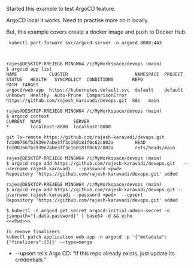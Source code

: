 Started this example to test ArgoCD feature. 

ArgoCD local it works. Need to practise more on it locally. 

But, this example covers create a docker image and push to Docker Hub. 

~~~~
 kubectl port-forward svc/argocd-server -n argocd 8080:443
 


~~~~

~~~~
rajes@DESKTOP-RREJEG8 MINGW64 /c/MyWorkspace/devops (main)
$ argocd app list
NAME            CLUSTER                         NAMESPACE  PROJECT  STATUS   HEALTH   SYNCPOLICY  CONDITIONS       REPO                                           PATH  TARGET
argocd/web-app  https://kubernetes.default.svc  default    default  Unknown  Healthy  Auto-Prune  ComparisonError  https://github.com/rajesh_karavadi/devops.git  k8s   main

rajes@DESKTOP-RREJEG8 MINGW64 /c/MyWorkspace/devops (main)
$ argocd context
CURRENT  NAME            SERVER
*        localhost:8080  localhost:8080

git ls-remote https://github.com/rajesh-karavadi/devops.git
fd100766fb3939e7abe3ff3c160181f0c62c802a        HEAD
fd100766fb3939e7abe3ff3c160181f0c62c802a        refs/heads/main

rajes@DESKTOP-RREJEG8 MINGW64 /c/MyWorkspace/devops (main)
$ argocd repo add https://github.com/rajesh-karavadi/devops.git   --username rajesh.karavadi   --password <pwd>
Repository 'https://github.com/rajesh-karavadi/devops.git' added

rajes@DESKTOP-RREJEG8 MINGW64 /c/MyWorkspace/devops (main)
$ argocd repo add https://github.com/rajesh-karavadi/devops.git --username rajesh-karavadi --password <pwd>  --upsert
Repository 'https://github.com/rajesh-karavadi/devops.git' added

$ kubectl -n argocd get secret argocd-initial-admin-secret -o jsonpath="{.data.password}" | base64 -d && echo
<<<Pwd>>>

To remove finalizers
kubectl patch application web-app -n argocd -p '{"metadata":{"finalizers":[]}}' --type=merge
~~~~
* --upsert tells Argo CD:
“If this repo already exists, just update its credentials.”